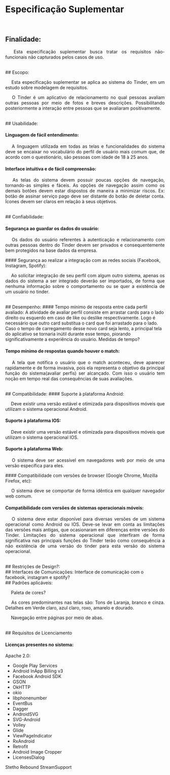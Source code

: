 # Especificação Suplementar
<br />

## Finalidade:
<p align="justify">&emsp;
Esta especificação suplementar busca tratar os requisitos não-funcionais não capturados pelos casos de uso.
</p>

<br />
## Escopo:
<p align="justify">&emsp;
Esta especificação suplementar se aplica ao sistema do Tinder, em um estudo sobre modelagem de requisitos.
</p>
<p align="justify">&emsp;
O Tinder é um aplicativo de relacionamento no qual pessoas avaliam outras pessoas por meio de fotos e breves descrições. Possibilitando posteriormente a interação entre pessoas que se avaliaram positivamente.
</p>

<br />
## Usabilidade:

#### Linguagem de fácil entendimento:
<p align="justify">&emsp;
A linguagem utilizada em todas as telas e funcionalidades do sistema deve se encaixar no vocabulário do perfil de usuário mais comum que, de acordo com o questionário, são pessoas com idade de 18 à 25 anos.
</p>

#### Interface intuitiva e de fácil compreensão:
<p align="justify">&emsp;
As telas do sistema devem possuir poucas opções de navegação, tornando-as simples e fáceis. As opções de navegação assim como os demais botões devem estar dispostos de maneira a minimizar riscos. Ex: botão de assinar serviço pago deve ser distante do botão de deletar conta.
Ícones devem ser claros em relação à seus objetivos.
</p>

<br />
## Confiabilidade:

#### Segurança ao guardar os dados do usuário:
<p align="justify">&emsp;
Os dados do usuário referentes à autenticação e relacionamento com outras pessoas dentro do Tinder devem ser privados e consequentemente bem protegidos na base dados da empresa.
</p>
#### Segurança ao realizar a integração com as redes sociais (Facebook, Instagram, Spotify):
<p align="justify">&emsp;
Ao solicitar integração de seu perfil com algum outro sistema, apenas os dados do sistema a ser integrado deverão ser importados, de forma que nenhuma informação sobre o comportamento ou se quer a existência de um usuário no tinder.
</p>

<br />
## Desempenho:
#### Tempo mínimo de resposta entre cada perfil avaliado:
A atividade de avaliar perfil consiste em arrastar cards para o lado direito ou esquerdo em caso de like ou deslike respectivamente. Logo é necessário que outro card substitua o card que foi arrastado para o lado. Caso o tempo de carregamento desse novo card seja lento, a principal tela do aplicativo se tornaria inútil durante esse tempo, piorando significativamente a experiência do usuário.
		Medidas de tempo?


#### Tempo mínimo de respostas quando houver o match:
<p align="justify">&emsp;
A tela que notifica o usuário que o match aconteceu, deve aparecer rapidamente e de forma invasiva, pois ela representa o objetivo da principal função do sistema(avaliar perfis) ser alcançado. Com isso o usuário tem noção em tempo real das consequências de suas avaliações.
</p>

<br />
## Compatibilidade:
#### Suporte à plataforma Android:
<p align="justify">&emsp;
Deve existir uma versão estável e otimizada para dispositivos móveis que utilizam o sistema operacional Android.
</p>

#### Suporte à plataforma IOS:
<p align="justify">&emsp;
Deve existir uma versão estável e otimizada para dispositivos móveis que utilizam o sistema operacional IOS.
</p>

#### Suporte à plataforma Web:
<p align="justify">&emsp;
O sistema deve ser acessível em navegadores web por meio de uma versão específica para eles.
</p>
#### Compatibilidade com versões de browser (Google Chrome, Mozilla Firefox, etc):
<p align="justify">&emsp;
O sistema deve se comportar de forma idêntica em qualquer navegador web comum.
</p>

#### Compatibilidade com versões de sistemas operacionais móveis:
<p align="justify">&emsp;
O sistema deve estar disponível para diversas versões de um sistema operacional como Android ou IOS. Deve-se levar em conta as limitações das versões mais antigas, que ocasionaram em diferenças entre versões do Tinder. Limitações do sistema operacional que interfiram de forma significativa nas principais funções do Tinder terão como consequência a não existência de uma versão do tinder para esta versão do sistema operacional.
</p>

<br />
## Restrições de Design?:

<br />
## Interfaces de Comunicações:
Interface de comunicação com o facebook, instagram e spotify?

<br />
## Padrões aplicáveis:
<p align="justify">&emsp;
Paleta de cores?
</p>
<p align="justify">&emsp;
As cores predominantes nas telas são: Tons de Laranja, branco e cinza. Detalhes em Verde claro, azul claro, roxo, amarelo e dourado.
</p>
<p align="justify">&emsp;
Navegação entre páginas por meio de abas.
</p>

<br />
## Requisitos de Licenciamento

#### Licenças presentes no sistema:
Apache 2.0:
- Google Play Services
- Android InApp Billing v3
- Facebook Android SDK
- GSON
- OkHTTP
- okio
- libphonenumber
- EventBus
- Dagger
- AndroidSVG
- SVG-Android
- Volley
- Glide
- ViewPageIndicator
- RxAndroid
- Retrofit
- Android Image Cropper
- LicensesDialog

Stetho
Rebound
StreamSupport

